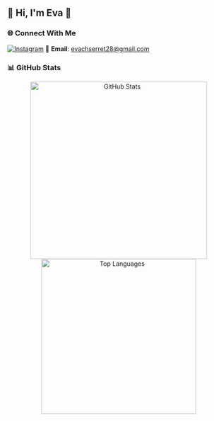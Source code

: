 ## 🌟 Hi, I'm Eva 👋
### 🌐 Connect With Me

[![Instagram](https://img.shields.io/badge/-Instagram-E4405F?style=flat-square&logo=instagram&logoColor=white)](https://instagram.com/evv_cs)
🔹 **Email**: [evachserret28@gmail.com](mailto:evachserret28@gmail.com)  


### 📊 GitHub Stats
<div align="center">
  <img src="https://github-readme-stats.vercel.app/api?username=EvaMChavezSerret&show_icons=true&theme=dark&hide=stars&count_private=true" alt="GitHub Stats" width="400">
  <img src="https://github-readme-stats.vercel.app/api/top-langs/?username=EvaMChavezSerret&layout=compact&theme=dark" alt="Top Languages" width="350">
</div>


<!--
**EvaMChavezSerret/EvaMChavezSerret** is a ✨ _special_ ✨ repository because its `README.md` (this file) appears on your GitHub profile.
🔹 Feel free to reach me at **evachserret28@gmail.com**

Here are some ideas to get you started:

- 🔭 I’m currently working on ...
- 🌱 I’m currently learning ...
- 👯 I’m looking to collaborate on ...
- 🤔 I’m looking for help with ...
- 💬 Ask me about ...
- 📫 How to reach me: ...
- 😄 Pronouns: ...
- ⚡ Fun fact: ...
-->
